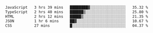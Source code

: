 <!--START_SECTION:waka-->

```txt
JavaScript   3 hrs 39 mins   ████████▓░░░░░░░░░░░░░░░░   35.32 %
TypeScript   2 hrs 40 mins   ██████▒░░░░░░░░░░░░░░░░░░   25.80 %
HTML         2 hrs 12 mins   █████▒░░░░░░░░░░░░░░░░░░░   21.35 %
JSON         1 hr 6 mins     ██▓░░░░░░░░░░░░░░░░░░░░░░   10.67 %
CSS          27 mins         █░░░░░░░░░░░░░░░░░░░░░░░░   04.37 %
```

<!--END_SECTION:waka-->
